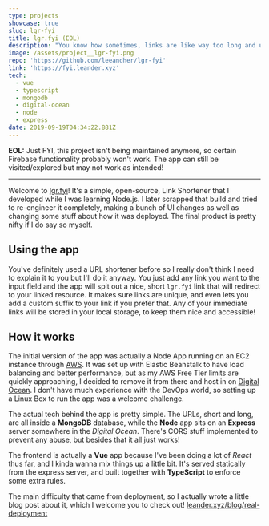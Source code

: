 ```yaml
---
type: projects
showcase: true
slug: lgr-fyi
title: lgr.fyi (EOL)
description: "You know how sometimes, links are like way too long and ugly for you to even want to click them. Well I had that problem too, and spent far too long building a web app for a solution. Gotta say though, this guy is pretty nice \U0001F44C\U0001F44C."
image: /assets/project__lgr-fyi.png
repo: 'https://github.com/leeandher/lgr-fyi'
link: 'https://fyi.leander.xyz'
tech:
  - vue
  - typescript
  - mongodb
  - digital-ocean
  - node
  - express
date: 2019-09-19T04:34:22.881Z
---
```


**EOL:** Just FYI, this project isn't being maintained anymore, so certain Firebase functionality probably won't work. The app can still be visited/explored but may not work as intended!

---

Welcome to [lgr.fyi](https://lgr.fyi)! It's a simple, open-source, Link Shortener that I developed while I was learning Node.js. I later scrapped that build and tried to re-engineer it completely, making a bunch of UI changes as well as changing some stuff about how it was deployed. The final product is pretty nifty if I do say so myself. 

## Using the app

You've definitely used a URL shortener before so I really don't think I need to explain it to you but I'll do it anyway. You just add any link you want to the input field and the app will spit out a nice, short `lgr.fyi` link that will redirect to your linked resource. It makes sure links are unique, and even lets you add a custom suffix to your link if you prefer that. Any of your immediate links will be stored in your local storage, to keep them nice and accessible!

## How it works

The initial version of the app was actually a Node App running on an EC2 instance through [AWS](https://aws.amazon.com/). It was set up with Elastic Beanstalk to have load balancing and better performance, but as my AWS Free Tier limits are quickly approaching, I decided to remove it from there and host in on [Digital Ocean](https://www.digitalocean.com/). I don't have much experience with the DevOps world, so setting up a Linux Box to run the app was a welcome challenge. 

The actual tech behind the app is pretty simple. The URLs, short and long, are all inside a **MongoDB** database, while the **Node** app sits on an **Express** server somewhere in the _Digital Ocean_. There's CORS stuff implemented to prevent any abuse, but besides that it all just works!

The frontend is actually a **Vue** app because I've been doing a lot of _React_ thus far, and I kinda wanna mix things up a little bit. It's served statically from the express server, and built together with **TypeScript** to enforce some extra rules. 

The main difficulty that came from deployment, so I actually wrote a little blog post about it, which I welcome you to check out! [leander.xyz/blog/real-deployment](https://leander.xyz/blog/real-deployment)

